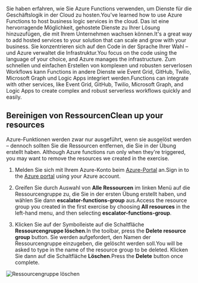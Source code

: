 <span data-ttu-id="b7984-101">Sie haben erfahren, wie Sie Azure Functions verwenden, um Dienste für die Geschäftslogik in der Cloud zu hosten.</span><span class="sxs-lookup"><span data-stu-id="b7984-101">You've learned how to use Azure Functions to host business logic services in the cloud.</span></span> <span data-ttu-id="b7984-102">Das ist eine hervorragende Möglichkeit, gehostete Dienste zu Ihrer Lösung hinzuzufügen, die mit Ihrem Unternehmen wachsen können.</span><span class="sxs-lookup"><span data-stu-id="b7984-102">It's a great way to add hosted services to your solution that can scale and grow with your business.</span></span> <span data-ttu-id="b7984-103">Sie konzentrieren sich auf den Code in der Sprache Ihrer Wahl – und Azure verwaltet die Infrastruktur.</span><span class="sxs-lookup"><span data-stu-id="b7984-103">You focus on the code using the language of your choice, and Azure manages the infrastructure.</span></span> <span data-ttu-id="b7984-104">Zum schnellen und einfachen Erstellen von komplexen und robusten serverlosen Workflows kann Functions in andere Dienste wie Event Grid, GitHub, Twilio, Microsoft Graph und Logic Apps integriert werden.</span><span class="sxs-lookup"><span data-stu-id="b7984-104">Functions can integrate with other services, like Event Grid, GitHub, Twilio, Microsoft Graph, and Logic Apps to create complex and robust serverless workflows quickly and easily.</span></span>

## <a name="clean-up-your-resources"></a><span data-ttu-id="b7984-105">Bereinigen von Ressourcen</span><span class="sxs-lookup"><span data-stu-id="b7984-105">Clean up your resources</span></span>
<span data-ttu-id="b7984-106"><!---TODO: Do we need to include cleanup for the free education tier?---> Azure-Funktionen werden zwar nur ausgeführt, wenn sie ausgelöst werden – dennoch sollten Sie die Ressourcen entfernen, die Sie in der Übung erstellt haben.</span><span class="sxs-lookup"><span data-stu-id="b7984-106"><!---TODO: Do we need to include cleanup for the free education tier?---> Although Azure functions run only when they're triggered, you may want to remove the resources we created in the exercise.</span></span>

1. <span data-ttu-id="b7984-107">Melden Sie sich mit Ihrem Azure-Konto beim [Azure-Portal](https://portal.azure.com?azure-portal=true) an.</span><span class="sxs-lookup"><span data-stu-id="b7984-107">Sign in to the [Azure portal](https://portal.azure.com?azure-portal=true) using your Azure account.</span></span>

1. <span data-ttu-id="b7984-108">Greifen Sie durch Auswahl von **Alle Ressourcen** im linken Menü auf die Ressourcengruppe zu, die Sie in der ersten Übung erstellt haben, und wählen Sie dann **escalator-functions-group** aus.</span><span class="sxs-lookup"><span data-stu-id="b7984-108">Access the resource group you created in the first exercise by choosing **All resources** in the left-hand menu, and then selecting **escalator-functions-group**.</span></span>

1. <span data-ttu-id="b7984-109">Klicken Sie auf der Symbolleiste auf die Schaltfläche **Ressourcengruppe löschen**.</span><span class="sxs-lookup"><span data-stu-id="b7984-109">In the toolbar, press the **Delete resource group** button.</span></span> <span data-ttu-id="b7984-110">Sie werden aufgefordert, den Namen der Ressourcengruppe einzugeben, die gelöscht werden soll.</span><span class="sxs-lookup"><span data-stu-id="b7984-110">You will be asked to type in the name of the resource group to be deleted.</span></span> <span data-ttu-id="b7984-111">Klicken Sie dann auf die Schaltfläche **Löschen**.</span><span class="sxs-lookup"><span data-stu-id="b7984-111">Press the **Delete** button once complete.</span></span>  

![Ressourcengruppe löschen](../media-draft/6-cleanup.png)